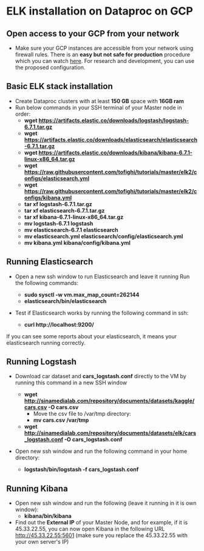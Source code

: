 # ELK installation on Dataproc on GCP

## Open access to your GCP from your network
* Make sure your GCP instances are accessible from your network using firewall rules. There is an **easy but not safe for production** procedure which you can watch [here](https://www.youtube.com/watch?v=2HdYYoMwZWI). For research and development, you can use the proposed configuration.

## Basic ELK stack installation
* Create Dataproc clusters with at least **150 GB** space with **16GB ram**
* Run below commands in your SSH terminal of your Master node in order:
  * **wget https://artifacts.elastic.co/downloads/logstash/logstash-6.7.1.tar.gz**
  * **wget https://artifacts.elastic.co/downloads/elasticsearch/elasticsearch-6.7.1.tar.gz**
  * **wget https://artifacts.elastic.co/downloads/kibana/kibana-6.7.1-linux-x86_64.tar.gz**
  * **wget https://raw.githubusercontent.com/tofighi/tutorials/master/elk2/configs/elasticsearch.yml**
  * **wget https://raw.githubusercontent.com/tofighi/tutorials/master/elk2/configs/kibana.yml**
  * **tar xf logstash-6.7.1.tar.gz**
  * **tar xf elasticsearch-6.7.1.tar.gz**
  * **tar xf kibana-6.7.1-linux-x86_64.tar.gz**
  * **mv logstash-6.7.1 logstash**
  * **mv elasticsearch-6.7.1 elasticsearch**
  * **mv elasticsearch.yml elasticsearch/config/elasticsearch.yml**
  * **mv kibana.yml kibana/config/kibana.yml**

## Running Elasticsearch
* Open a new ssh window to run Elasticsearch and leave it running
Run the following commands:

  * **sudo sysctl -w vm.max_map_count=262144**
  * **elasticsearch/bin/elasticsearch**

* Test if Elasticsearch works by running the following command in ssh:
  * **curl http://localhost:9200/**

If you can see some reports about your elasticsearch, it means your elasticsearch running correctly.

## Running Logstash
* Download car dataset and **cars_logstash.conf** directly to the VM by running this command in a new SSH window
  * **wget http://sinamedialab.com/repository/documents/datasets/kaggle/cars.csv -O cars.csv**
    * Move the csv file to /var/tmp directory:
    * **mv cars.csv /var/tmp** 
  * **wget http://sinamedialab.com/repository/documents/datasets/elk/cars_logstash.conf -O cars_logstash.conf**

* Open new ssh window and run the following command in your home directory:
  * **logstash/bin/logstash -f  cars_logstash.conf**

## Running Kibana
* Open new ssh window and run the following (leave it running in it is own window):
  * **kibana/bin/kibana**
* Find out the **External IP** of your Master Node, and for example, if it is 45.33.22.55, you can now open Kibana in the following URL http://45.33.22.55:5601 (make sure you replace the 45.33.22.55 with your own server's IP)
